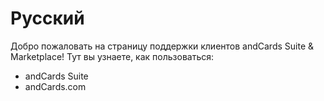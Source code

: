 # Русский

Добро пожаловать на страницу поддержки клиентов andCards Suite & Marketplace! Тут вы узнаете, как пользоваться:

* andCards Suite
* andCards.com

